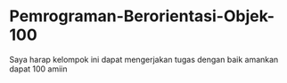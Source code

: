 # Pemrograman-Berorientasi-Objek-100
Saya harap kelompok ini dapat mengerjakan tugas dengan baik amankan dapat 100 amiin
